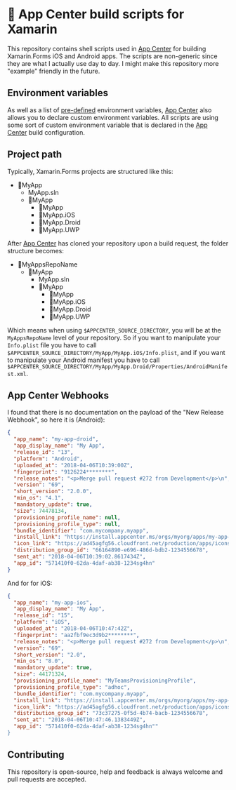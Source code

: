 # 🔨 App Center build scripts for Xamarin 

This repository contains shell scripts used in [App Center](http://appcenter.ms) for building Xamarin.Forms iOS and Android apps. The scripts are non-generic since they are what I actually use day to day. I might make this repository more "example" friendly in the future.

## Environment variables

As well as a list of [pre-defined](https://docs.microsoft.com/en-us/appcenter/build/custom/scripts/#app-center-variables) environment variables, [App Center](http://appcenter.ms) also allows you to declare custom environment variables. All scripts are using some sort of custom environment variable that is declared in the [App Center](http://appcenter.ms) build configuration.

## Project path

Typically, Xamarin.Forms projects are structured like this:

* 📁MyApp
  * MyApp.sln
  * 📁MyApp
    * 📁MyApp
    * 📁MyApp.iOS
    * 📁MyApp.Droid
    * 📁MyApp.UWP

After [App Center](http://appcenter.ms) has cloned your repository upon a build request, the folder structure becomes:

* 📁MyAppsRepoName
  * 📁MyApp
    * MyApp.sln
    * 📁MyApp
      * 📁MyApp
      * 📁MyApp.iOS
      * 📁MyApp.Droid
      * 📁MyApp.UWP

Which means when using `$APPCENTER_SOURCE_DIRECTORY`, you will be at the `MyAppsRepoName` level of your repository.
So if you want to manipulate your `Info.plist` file you have to call `$APPCENTER_SOURCE_DIRECTORY/MyApp/MyApp.iOS/Info.plist`,
and if you want to manipulate your Android manifest you have to call `$APPCENTER_SOURCE_DIRECTORY/MyApp/MyApp.Droid/Properties/AndroidManifest.xml`.

## App Center Webhooks

I found that there is no documentation on the payload of the "New Release Webhook", so here it is (Android):
```json
{
  "app_name": "my-app-droid",
  "app_display_name": "My App",
  "release_id": "13",
  "platform": "Android",
  "uploaded_at": "2018-04-06T10:39:00Z",
  "fingerprint": "9126224********",
  "release_notes": "<p>Merge pull request #272 from Development</p>\n",
  "version": "69", 
  "short_version": "2.0.0",
  "min_os": "4.1",
  "mandatory_update": true,
  "size": 74478134,
  "provisioning_profile_name": null,
  "provisioning_profile_type": null,
  "bundle_identifier": "com.mycompany.myapp",
  "install_link": "https://install.appcenter.ms/orgs/myorg/apps/my-app-droid/releases/1337?source=email",
  "icon_link": "https://ad45agfg56.cloudfront.net/production/apps/icons/000/693/329/original/myapp.png",
  "distribution_group_id": "66164890-e696-486d-bdb2-1234556678",
  "sent_at": "2018-04-06T10:39:02.8617434Z",
  "app_id": "571410f0-62da-4daf-ab38-1234sg4hn"
}

```
And for for iOS:
```json
{
  "app_name": "my-app-ios",
  "app_display_name": "My App",
  "release_id": "15",
  "platform": "iOS",
  "uploaded_at": "2018-04-06T10:47:42Z",
  "fingerprint": "aa2fbf9ec3d9b2********",
  "release_notes": "<p>Merge pull request #272 from Development</p>\n",
  "version": "69",
  "short_version": "2.0",
  "min_os": "8.0",
  "mandatory_update": true,
  "size": 44171324,
  "provisioning_profile_name": "MyTeamsProvisioningProfile",
  "provisioning_profile_type": "adhoc",
  "bundle_identifier": "com.mycompany.myapp",
  "install_link": "https://install.appcenter.ms/orgs/myorg/apps/my-app-ios/releases/1337?source=email",
  "icon_link": "https://ad45agfg56.cloudfront.net/production/apps/icons/000/693/329/original/myapp.png",
  "distribution_group_id": "73c37275-0f5d-4b74-bacb-1234556678",
  "sent_at": "2018-04-06T10:47:46.1383449Z",
  "app_id": "571410f0-62da-4daf-ab38-1234sg4hn""
}

```

## Contributing

This repository is open-source, help and feedback is always welcome and pull requests are accepted.
